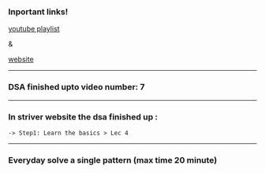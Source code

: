 ### Inportant links!

[youtube playlist](https://www.youtube.com/playlist?list=PLgUwDviBIf0oF6QL8m22w1hIDC1vJ_BHz)

&

[website](https://takeuforward.org/strivers-a2z-dsa-course/strivers-a2z-dsa-course-sheet-2)

---

### DSA finished upto video number: 7

---

### In striver website the dsa finished up :
    -> Step1: Learn the basics > Lec 4

---

### Everyday solve a single pattern (max time 20 minute)